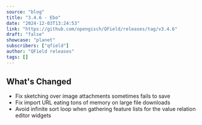 ```yaml
---
source: "blog"
title: "3.4.6 - Ebo"
date: "2024-12-03T13:24:53"
link: "https://github.com/opengisch/QField/releases/tag/v3.4.6"
draft: "false"
showcase: "planet"
subscribers: ["qfield"]
author: "QField releases"
tags: []
---
```


<h2>What's Changed</h2>
<ul>
<li>Fix sketching over image attachments sometimes fails to save</li>
<li>Fix import URL eating tons of memory on large file downloads</li>
<li>Avoid infinite sort loop when gathering feature lists for the value relation editor widgets</li>
</ul>
